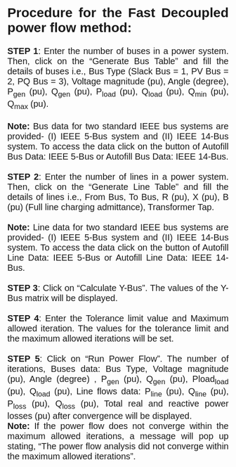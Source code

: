 <div style="font-family: 'Nunito Sans', sans-serif; font-size: 20px;text-align: justify;">

## Procedure for the Fast Decoupled power flow method:
<b>STEP 1</b>: Enter the number of buses in a power system. Then, click on the “Generate Bus Table” and fill the details of buses i.e., Bus Type (Slack Bus = 1, PV Bus = 2, PQ Bus = 3), Voltage magnitude (pu), Angle (degree), P<sub>gen</sub> (pu), Q<sub>gen</sub> (pu), P<sub>load</sub> (pu), Q<sub>load</sub> (pu), Q<sub>min</sub> (pu), Q<sub>max</sub> (pu). 
<br>
<br>
<b>Note:</b> Bus data for two standard IEEE bus systems are provided- (I) IEEE 5-Bus system and (II) IEEE 14-Bus system. To access the data click on the button of Autofill Bus Data: IEEE 5-Bus or Autofill Bus Data: IEEE 14-Bus.
<br>
<br>
<b>STEP 2</b>: Enter the number of lines in a power system. Then, click on the “Generate Line Table” and fill the details of lines i.e., From Bus, To Bus, R (pu), X (pu), B (pu) (Full line charging admittance), Transformer Tap.  
<br>
<b>Note:</b> Line data for two standard IEEE bus systems are provided- (I) IEEE 5-Bus system and (II) IEEE 14-Bus system. To access the data click on the button of Autofill Line Data: IEEE 5-Bus or Autofill Line Data: IEEE 14-Bus.
<br>
<br>
<b>STEP 3</b>: Click on “Calculate Y-Bus”. The values of the Y-Bus matrix will be displayed.
<br>
<br>
<b>STEP 4</b>: Enter the Tolerance limit value and Maximum allowed iteration. The values for the tolerance limit and the maximum allowed iterations will be set.
<br>
<br>
<b>STEP 5</b>: Click on “Run Power Flow”. The number of iterations, Buses data: Bus Type, Voltage magnitude (pu), Angle (degree) , P<sub>gen</sub> (pu), Q<sub>gen</sub> (pu), Pload<sub>load</sub> (pu), Q<sub>load</sub> (pu), Line flows data: P<sub>line</sub> (pu), Q<sub>line</sub> (pu), P<sub>loss</sub> (pu), Q<sub>loss</sub> (pu), Total real and reactive power losses (pu) after convergence will be displayed.
<br>
<b>Note:</b> If the power flow does not converge within the maximum allowed iterations, a message will pop up stating, “The power flow analysis did not converge within the maximum allowed iterations”.
<br>